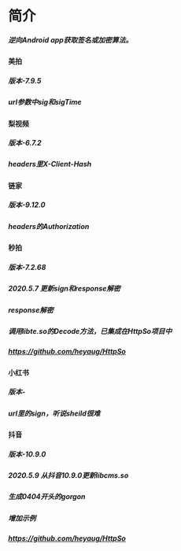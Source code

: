 # 简介
##### 逆向Android app获取签名或加密算法。

#### 美拍
##### 版本-7.9.5
##### url参数中sig和sigTime

#### 梨视频
##### 版本-6.7.2
##### headers里X-Client-Hash

#### 链家
##### 版本-9.12.0
##### headers的Authorization

#### 秒拍
##### 版本-7.2.68
##### 2020.5.7 更新sign和response解密
##### response解密
##### 调用libte.so的Decode方法，已集成在HttpSo项目中
##### https://github.com/heyaug/HttpSo

#### 小红书
##### 版本-
##### url里的sign，听说sheild很难

#### 抖音
##### 版本-10.9.0
##### 2020.5.9 从抖音10.9.0更新libcms.so
##### 生成0404开头的gorgon
##### 增加示例
##### https://github.com/heyaug/HttpSo